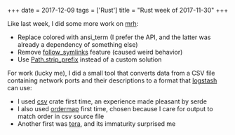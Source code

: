 +++
date = 2017-12-09
tags = ['Rust']
title = "Rust week of 2017-11-30"
+++

Like last week, I did some more work on [mrh][]:

-   Replace colored with ansi\_term (I prefer the API, and the latter
    was already a dependency of something else)
-   Remove [follow\_symlinks] feature (caused weird behavior)
-   Use [Path.strip\_prefix] instead of a custom solution

For work (lucky me), I did a small tool that converts data from a CSV
file containing network ports and their descriptions to a format that
[logstash] can use:

-   I used [csv] crate first time, an experience made pleasant by serde
-   I also used [ordermap] first time, chosen because I care for output
    to match order in csv source file
-   Another first was [tera], and its immaturity surprised me

  [mrh]: https://crates.io/crates/mrh
  [follow\_symlinks]: https://docs.rs/walkdir/2.0.1/walkdir/struct.WalkDir.html#method.follow_links
  [Path.strip\_prefix]: https://doc.rust-lang.org/std/path/struct.Path.html#method.strip_prefix
  [logstash]: https://www.elastic.co/products/logstash
  [csv]: https://crates.io/crates/ordermap
  [ordermap]: https://crates.io/crates/csv
  [tera]: https://crates.io/crates/tera
